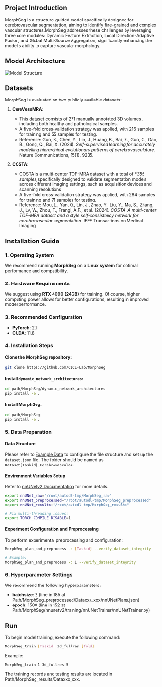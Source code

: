 ## Project Introduction

MorphSeg is a structure-guided model specifically designed for cerebrovascular segmentation, aiming to identify fine-grained and complex vascular structures.MorphSeg addresses these challenges by leveraging three core modules: Dynamic Feature Extraction, Local Direction-Adaptive Fusion, and Global Multi-Source Aggregation, significantly enhancing the model's ability to capture vascular morphology.

## Model Architecture
![Model Structure](readmeimages/model_structure.png)

## Datasets

MorphSeg is evaluated on two publicly available datasets:
1. **CereVessMRA**:
   - This dataset consists of 271 manually annotated 3D volumes , including both healthy and pathological samples.
   - A five-fold cross-validation strategy was applied, with 216 samples for training and 55 samples for testing.
   - Reference: Guo, B., Chen, Y., Lin, J., Huang, B., Bai, X., Guo, C., Gao, B., Gong, Q., Bai, X. (2024). *Self-supervised learning for accurately modelling hierarchical evolutionary patterns of cerebrovasculature*. Nature Communications, 15(1), 9235.

2. **COSTA**:
   - COSTA is a multi-center TOF-MRA dataset  with a total of **355 samples*,specifically designed to validate segmentation models across different imaging settings, such as acquisition devices and scanning resolutions
   - A five-fold cross-validation strategy was applied, with 284 samples for training and 71 samples for testing.
   - Reference: Mou, L., Yan, Q., Lin, J., Zhao, Y., Liu, Y., Ma, S., Zhang, J., Lv, W., Zhou, T., Frangi, A.F., et al. (2024). *COSTA: A multi-center TOF-MRA dataset and a style self-consistency network for cerebrovascular segmentation*. IEEE Transactions on Medical Imaging.

## Installation Guide 

### 1. Operating System
We recommend running **MorphSeg** on a **Linux system** for optimal performance and compatibility.

### 2. Hardware Requirements
We suggest using **RTX 4090 (24GB)** for training. Of course, higher computing power allows for better configurations, resulting in improved model performance.

### 3. Recommended Configuration
- **PyTorch**: 2.1
- **CUDA**: 11.8

### 4. Installation Steps
#### Clone the MorphSeg repository:
```bash
git clone https://github.com/CICL-Lab/MorphSeg
```

#### Install `dynamic_network_architectures`:
```bash
cd path/MorphSeg/dynamic_network_architectures
pip install -e .
```

#### Install MorphSeg:
```bash
cd path/MorphSeg
pip install -e .
```

### 5. Data Preparation
#### Data Structure
Please refer to [Example Data](https://github.com/CICL-Lab/MorphSeg/DataSample/Dataset001_Cerebrovascular) to configure the file structure and set up the `dataset.json` file. The folder should be named as `Dataset[Taskid]_Cerebrovascular`.

#### Environment Variables Setup
Refer to [nnUNetv2 Documentation](https://github.com/CICL-Lab/MorphSeg) for more details.
```bash
export nnUNet_raw="/root/autodl-tmp/MorphSeg_raw"  
export nnUNet_preprocessed="/root/autodl-tmp/MorphSeg_preprocessed"
export nnUNet_results="/root/autodl-tmp/MorphSeg_results"

# Fix multi-threading issues:
export TORCH_COMPILE_DISABLE=1
```
#### Experiment Configuration and Preprocessing  
To perform experimental preprocessing and configuration:
```bash
MorphSeg_plan_and_preprocess -d [Taskid] --verify_dataset_integrity

# Example:
MorphSeg_plan_and_preprocess -d 1 --verify_dataset_integrity
```
### 6. Hyperparameter Settings
We recommend the following hyperparameters:
- **batchsize**: 2 (line in 185 at Path/MorphSeg_preprocessed/Dataxxx_xxx/nnUNetPlans.json) 
- **epoch**: 1500 (line in 152 at Path/MorphSeg/nnunetv2/training/nnUNetTrainer/nnUNetTrainer.py) 

## Run
To begin model training, execute the following command:

```bash
MorphSeg_train [Taskid] 3d_fullres [fold]
```

Example:
```bash
MorphSeg_train 1 3d_fullres 5
```
The training records and testing results are located in Path/MorphSeg_results/Dataxxx_xxx.
